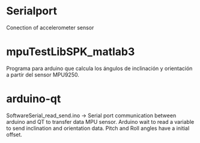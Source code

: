 # Serialport
Conection of accelerometer sensor
# mpuTestLibSPK_matlab3
Programa para arduino que calcula los ángulos de inclinación y orientación a partir del sensor MPU9250.
# arduino-qt
SoftwareSerial_read_send.ino -> Serial port communication  between arduino and QT to transfer data MPU sensor. Arduino wait to read a variable to send inclination and orientation data. Pitch and Roll angles have a initial offset.
